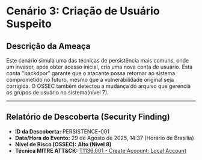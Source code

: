 # Cenário 3: Criação de Usuário Suspeito

## Descrição da Ameaça
Este cenário simula uma das técnicas de persistência mais comuns, onde um invasor, após obter acesso inicial, cria uma nova conta de usuário. Esta conta "backdoor" garante que o atacante possa retornar ao sistema comprometido no futuro, mesmo que a vulnerabilidade original seja corrigida. O OSSEC também detectou a mudança do arquivo que gerencia os grupos de usuário no sistema(nível 7).

---

## Relatório de Descoberta (Security Finding)

* **ID da Descoberta:** PERSISTENCE-001
* **Data/Hora do Evento:** 29 de Agosto de 2025, 14:37 (Horário de Brasília)
* **Nível de Risco (OSSEC):** **Alto (Nível 8)**
* **Técnica MITRE ATT&CK:** [T1136.001 - Create Account: Local Account](https://attack.mitre.org/techniques/T1136/001/)

